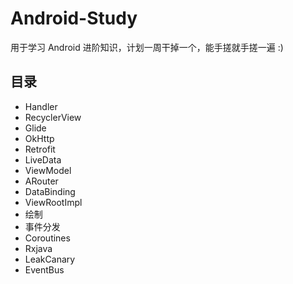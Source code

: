 # Android-Study
用于学习 Android 进阶知识，计划一周干掉一个，能手搓就手搓一遍 :)

## 目录
- Handler
- RecyclerView
- Glide
- OkHttp
- Retrofit
- LiveData
- ViewModel
- ARouter
- DataBinding
- ViewRootImpl
- 绘制
- 事件分发
- Coroutines
- Rxjava
- LeakCanary
- EventBus